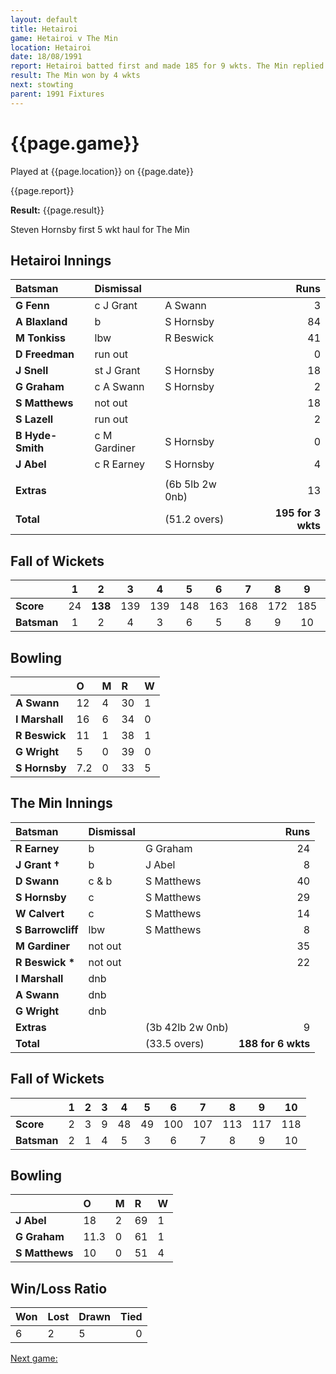 ```yaml
---
layout: default
title: Hetairoi
game: Hetairoi v The Min
location: Hetairoi
date: 18/08/1991
report: Hetairoi batted first and made 185 for 9 wkts. The Min replied with 188 for 6 wkts
result: The Min won by 4 wkts
next: stowting
parent: 1991 Fixtures
---
```


# {{page.game}}

Played at {{page.location}} on {{page.date}}

{{page.report}}

**Result:** {{page.result}}

Steven Hornsby first 5 wkt haul for The Min

## Hetairoi Innings

| Batsman | Dismissal |  | Runs |
|:---|:---|---|---:|
| **G Fenn** | c J Grant | A Swann | 3 | 
| **A Blaxland** | b | S Hornsby | 84 | 
| **M Tonkiss** | lbw | R Beswick | 41 | 
| **D Freedman** | run out |  | 0 | 
| **J Snell** | st J Grant | S Hornsby | 18 | 
| **G Graham** | c A Swann | S Hornsby | 2 |
| **S Matthews** | not out |  | 18 | 
| **S Lazell** | run out |  | 2 |
| **B Hyde-Smith** | c M Gardiner | S Hornsby | 0 | 
| **J Abel** | c R Earney | S Hornsby | 4 | 
|  |  |  |  |
| **Extras** | | (6b 5lb 2w 0nb) | 13 | 
| **Total** | | (51.2 overs) | **195 for 3 wkts** | 

## Fall of Wickets

| | 1 | 2 | 3 | 4 | 5 | 6 | 7 | 8 | 9 | 10 |
|---|:---:|:---:|:---:|:---:|:---:|:---:|:---:|:---:|:---:|:---:|
| **Score** | 24 | **138** | 139 | 139 | 148 | 163 | 168 | 172 | 185 |  |
| **Batsman** | 1 | 2 | 4 | 3 | 6 | 5 | 8 | 9 | 10 |  |

## Bowling

| | O | M | R | W |
|---|:---|:---|:---|:---|
| **A Swann** | 12 | 4 | 30 | 1 | 
| **I Marshall** | 16 | 6 | 34 | 0 | 
| **R Beswick** | 11 | 1 | 38 | 1 | 
| **G Wright** | 5 | 0 | 39 | 0 | 
| **S Hornsby** | 7.2 | 0 | 33 | 5 |

## The Min Innings

| Batsman | Dismissal |  | Runs |
|:---|:---|---|---:|
| **R Earney** | b | G Graham | 24 | 
| **J Grant &#8224;** | b | J Abel | 8 | 
| **D Swann** | c & b | S Matthews | 40 | 
| **S Hornsby** | c | S Matthews | 29 | 
| **W Calvert** | c | S Matthews | 14 | 
| **S Barrowcliff** | lbw | S Matthews | 8 | 
| **M Gardiner** | not out |  | 35 | 
| **R Beswick &#42;** | not out |  | 22 | 
| **I Marshall** | dnb |  |  |
| **A Swann** | dnb |  |  | 
| **G Wright** | dnb |  |  | 
| **Extras** | | (3b 42lb 2w 0nb) | 9 | 
| **Total** | | (33.5 overs) | **188 for 6 wkts** | 

## Fall of Wickets

| | 1 | 2 | 3 | 4 | 5 | 6 | 7 | 8 | 9 | 10 |
|---|:---:|:---:|:---:|:---:|:---:|:---:|:---:|:---:|:---:|:---:|
| **Score** | 2 | 3 | 9 | 48 | 49 | 100 | 107 | 113 | 117 | 118 | 
| **Batsman** | 2 | 1 | 4 | 5 | 3 | 6 | 7 | 8 | 9 | 10 | 

## Bowling

| | O | M | R | W |
|---|:---|:---|:---|:---|
| **J Abel** | 18 | 2 | 69 | 1 | 
| **G Graham** | 11.3 | 0 | 61 | 1 | 
| **S Matthews** | 10 | 0 | 51 | 4 | 

## Win/Loss Ratio

| Won | Lost | Drawn | Tied |
|:---|:---|:---|---:|
| 6 | 2 | 5 | 0 |

[Next game:]({{page.next}})
